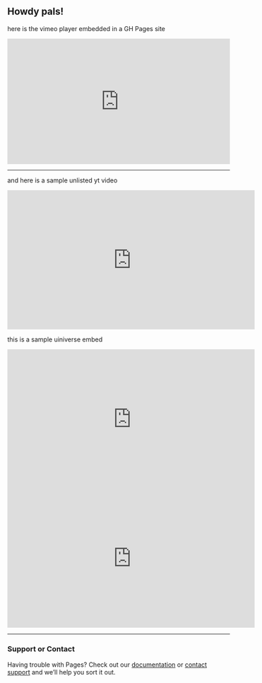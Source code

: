 ## Howdy pals!

here is the vimeo player embedded in a GH Pages site
<div style="padding:56.25% 0 0 0;position:relative;"><iframe src="https://vimeo.com/event/1327537/embed/d8817e8277" frameborder="0" allow="autoplay; fullscreen; picture-in-picture" allowfullscreen style="position:absolute;top:0;left:0;width:100%;height:100%;"></iframe></div>

------------

and here is a sample unlisted yt video
<iframe width="560" height="315" src="https://www.youtube-nocookie.com/embed/GTVn67sdmvA?&amp;modestbranding=1&amp;rel=0&amp;showinfo=0" title="YouTube video player" frameborder="0" allow="accelerometer; autoplay; clipboard-write; encrypted-media; gyroscope; picture-in-picture" allowfullscreen></iframe>

this is a sample uiniverse embed
<iframe width="560" height="315" src="https://www.youtube-nocookie.com/embed/0AtcaIMnPlg?&amp;modestbranding=1&amp;rel=0&amp;showinfo=0" title="YouTube video player" frameborder="0" allow="accelerometer; autoplay; clipboard-write; encrypted-media; gyroscope; picture-in-picture" allowfullscreen></iframe>

<iframe width="560" height="315" src="https://www.youtube-nocookie.com/embed/AFYMC5ZPuEw" title="YouTube video player" frameborder="0" allow="accelerometer; autoplay; clipboard-write; encrypted-media; gyroscope; picture-in-picture" allowfullscreen></iframe>


-----

### Support or Contact

Having trouble with Pages? Check out our [documentation](https://docs.github.com/categories/github-pages-basics/) or [contact support](https://support.github.com/contact) and we’ll help you sort it out.
